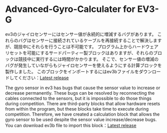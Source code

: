 # Advanced-Gyro-Calculater for EV3-G

ev3のジャイロセンサーにはセンサー値が永続的に増減するバグがあります。
これらのバグはセンサーに接続されているケーブルを再接続することで解決しますが、競技中にそれらを行うことは不可能です。
プログラム上からハードウェアリセットを可能にするサードパーティー製ブロックはありますが、それらのブロックは競技中に実行するには時間がかかります。
そこで、センサー値の増減のバグが発生していながらもジャイロセンサーを使えるようにする計算ブロックを製作しました。
このブロックをインポートするにはev3bファイルをダウンロードしてください：[Latest release](https://github.com/tanaka8610/Advanced-Gyro-Block/releases)


The gyro sensor in ev3 has bugs that cause the sensor value to increase or decrease permanently.
These bugs can be resolved by reconnecting the cables connected to the sensors, but it is impossible to do those things during competition.
There are third-party blocks that allow hardware resets from within the program, but these blocks take time to execute during competition.
Therefore, we have created a calculation block that allows the gyro sensor to be used despite the sensor value increase/decrease bugs.
You can download ev3b file to import this block：[Latest release](https://github.com/tanaka8610/Advanced-Gyro-Block/releases)
